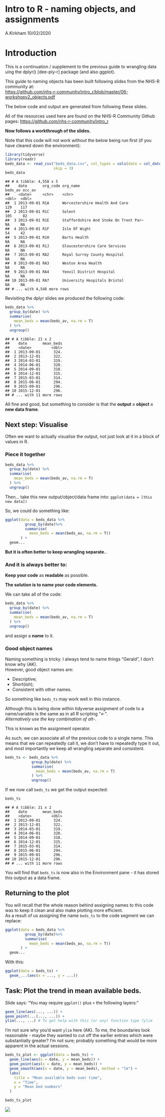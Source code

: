 Intro to R - naming objects, and assignments
================
A.Kirkham
10/02/2020

# Introduction

This is a continuation / supplement to the previous guide to wrangling
data uing the dplyr() \[dee-ply-r\] package (and also ggplot).

This guide to naming objects has been built following slides from the
NHS-R community at:  
<https://github.com/nhs-r-community/intro_r/blob/master/06-workshopv2_objects.pdf>

The below code and output are generated from following these slides.

All of the resources used here are found on the NHS-R Community Github
pages: <https://github.com/nhs-r-community/intro_r>

**Now follows a workthrough of the slides.**

Note that this code will not work without the below being run first (if
you have cleared down the environment):

``` r
library(tidyverse)
library(readr)
beds_data <- read_csv("beds_data.csv", col_types = cols(date = col_date(format = "%d/%m/%Y")), 
                      skip = 3)
beds_data
```

    ## # A tibble: 4,558 x 5
    ##    date       org_code org_name                              beds_av occ_av
    ##    <date>     <chr>    <chr>                                   <dbl>  <dbl>
    ##  1 2013-09-01 R1A      Worcestershire Health And Care            129    117
    ##  2 2013-09-01 R1C      Solent                                    105     82
    ##  3 2013-09-01 R1E      Staffordshire And Stoke On Trent Par~      NA     NA
    ##  4 2013-09-01 R1F      Isle Of Wight                              54     42
    ##  5 2013-09-01 R1H      Barts Health                               NA     NA
    ##  6 2013-09-01 R1J      Gloucestershire Care Services              NA     NA
    ##  7 2013-09-01 RA2      Royal Surrey County Hospital               NA     NA
    ##  8 2013-09-01 RA3      Weston Area Health                         NA     NA
    ##  9 2013-09-01 RA4      Yeovil District Hospital                   NA     NA
    ## 10 2013-09-01 RA7      University Hospitals Bristol               NA     NA
    ## # ... with 4,548 more rows

Revisiting the dplyr slides we produced the following code:

``` r
beds_data %>%
  group_by(date) %>%
  summarise(
    mean_beds = mean(beds_av, na.rm = T)
  ) %>%
  ungroup()
```

    ## # A tibble: 21 x 2
    ##    date       mean_beds
    ##    <date>         <dbl>
    ##  1 2013-09-01      324.
    ##  2 2013-12-01      322.
    ##  3 2014-03-01      319.
    ##  4 2014-06-01      320.
    ##  5 2014-09-01      318.
    ##  6 2014-12-01      315.
    ##  7 2015-03-01      314.
    ##  8 2015-06-01      294.
    ##  9 2015-09-01      296.
    ## 10 2015-12-01      296.
    ## # ... with 11 more rows

All fine and good, but something to consider is that the **output =
object = new data frame**.

## Next step: Visualise

Often we want to actually visualise the output, not just look at it in a
block of values in R.

### Piece it together

``` r
beds_data %>%
  group_by(date) %>%
  summarise(
    mean_beds = mean(beds_av, na.rm = T)
  ) %>%
  ungroup()
```

Then… take this new output/object/data frame into: `ggplot(data = [this
new data])`

So, we could do something like:

``` r
ggplot(data = beds_data %>%
         group_by(date)%>%
         summarise(
           mean_beds = mean(beds_av, na.rm = T))
       ) +
  geom...
```

**But it is often better to keep wrangling separate.**.

### And it is always better to:

**Keep your code** as **readable** as possible.

**The solution is to name your code elements.**

We can take all of the code:

``` r
beds_data %>%
  group_by(date) %>%
  summarise(
    mean_beds = mean(beds_av, na.rm = T)
  ) %>%
  ungroup()
```

and assign a **name** to it.

### Good object names

Naming something is tricky. I always tend to name things “Gerald”, I
don’t know why (AK).  
However, good object names are:

  - Descriptive;
  - Short(ish);
  - Consistent with other names.

So something like `beds_ts` may work well in this instance.

Although this is being done within tidyverse assignment of code to a
name/variable is the same as in all R scripting “\<-”.  
*Alternatively use the key combination of alt-.*

This is known as the assignment operator.

As such, we can associate all of the previous code to a single name.
This means that we can repeatedly call it, we don’t have to repeatedly
type it out, and most importantly we keep all wrangling separate and
consistent.

``` r
beds_ts <- beds_data %>%
            group_by(date) %>%
            summarise(
              mean_beds = mean(beds_av, na.rm = T)
            ) %>%
            ungroup()
```

If we now call `beds_ts` we get the output expected:

``` r
beds_ts
```

    ## # A tibble: 21 x 2
    ##    date       mean_beds
    ##    <date>         <dbl>
    ##  1 2013-09-01      324.
    ##  2 2013-12-01      322.
    ##  3 2014-03-01      319.
    ##  4 2014-06-01      320.
    ##  5 2014-09-01      318.
    ##  6 2014-12-01      315.
    ##  7 2015-03-01      314.
    ##  8 2015-06-01      294.
    ##  9 2015-09-01      296.
    ## 10 2015-12-01      296.
    ## # ... with 11 more rows

You will find that `beds_ts` is now also in the Environment pane - it
has stored this output as a data frame.

## Returning to the plot

You will recall that the whole reason behind assigning names to this
code was to keep it clean and also make plotting more efficient.  
As a result of us assigning the name `beds_ts` to the code segment we
can replace:

``` r
ggplot(data = beds_data %>%
         group_by(date)%>%
         summarise(
           mean_beds = mean(beds_av, na.rm = T))
       ) +
  geom...
```

With this:

``` r
ggplot(data = beds_ts) +
  geom_...(aes(x = ..., y = ...))
```

## Task: Plot the trend in mean available beds.

Slide says: “You may require `ggplot()` plus `+` the following layers:”

``` r
geom_line(aes(..., ...)) +
geom_point(...(..., ...)) +
ylim(..., ...) # To get help with this (or any) function type ?ylim
```

I’m not sure why you’d want `ylim` here (AK). To me, the boundaries look
reasonable - maybe they wanted to cut off the earlier entries which were
substantially greater? I’m not sure; probably something that would be
more apparent in the actual sessions.

``` r
beds_ts_plot <- ggplot(data = beds_ts) +
  geom_line(aes(x = date, y = mean_beds)) +
  geom_point(aes(x = date, y = mean_beds)) +
  geom_smooth(aes(x = date, y = mean_beds), method = "lm") +
  labs(
    title = "Mean available beds over time",
    x = "Time",
    y = "Mean bed numbers"
  )

beds_ts_plot
```

![](Intro_to_R_naming_objects_files/figure-gfm/unnamed-chunk-11-1.png)<!-- -->

